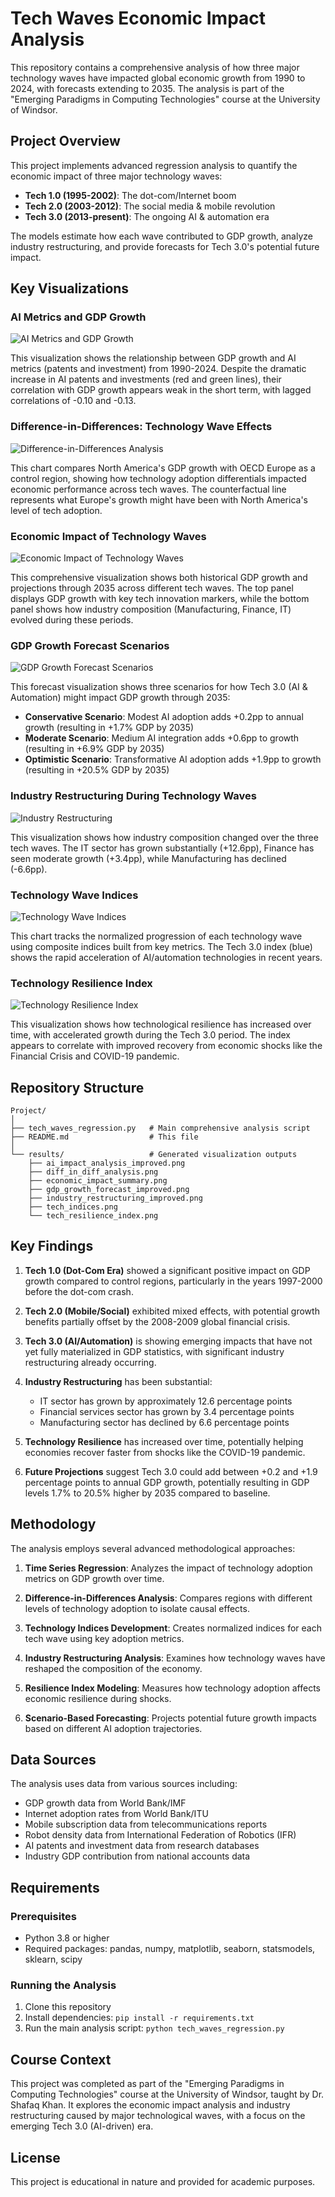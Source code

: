 # Tech Waves Economic Impact Analysis

This repository contains a comprehensive analysis of how three major technology waves have impacted global economic growth from 1990 to 2024, with forecasts extending to 2035. The analysis is part of the "Emerging Paradigms in Computing Technologies" course at the University of Windsor.

## Project Overview

This project implements advanced regression analysis to quantify the economic impact of three major technology waves:

- **Tech 1.0 (1995-2002)**: The dot-com/Internet boom
- **Tech 2.0 (2003-2012)**: The social media & mobile revolution
- **Tech 3.0 (2013-present)**: The ongoing AI & automation era

The models estimate how each wave contributed to GDP growth, analyze industry restructuring, and provide forecasts for Tech 3.0's potential future impact.

## Key Visualizations

### AI Metrics and GDP Growth

![AI Metrics and GDP Growth](results/ai_impact_analysis_improved.png)

This visualization shows the relationship between GDP growth and AI metrics (patents and investment) from 1990-2024. Despite the dramatic increase in AI patents and investments (red and green lines), their correlation with GDP growth appears weak in the short term, with lagged correlations of -0.10 and -0.13.

### Difference-in-Differences: Technology Wave Effects

![Difference-in-Differences Analysis](results/diff_in_diff_analysis.png)

This chart compares North America's GDP growth with OECD Europe as a control region, showing how technology adoption differentials impacted economic performance across tech waves. The counterfactual line represents what Europe's growth might have been with North America's level of tech adoption.

### Economic Impact of Technology Waves

![Economic Impact of Technology Waves](results/economic_impact_summary.png)

This comprehensive visualization shows both historical GDP growth and projections through 2035 across different tech waves. The top panel displays GDP growth with key tech innovation markers, while the bottom panel shows how industry composition (Manufacturing, Finance, IT) evolved during these periods.

### GDP Growth Forecast Scenarios

![GDP Growth Forecast Scenarios](results/gdp_growth_forecast_improved.png)

This forecast visualization shows three scenarios for how Tech 3.0 (AI & Automation) might impact GDP growth through 2035:
- **Conservative Scenario**: Modest AI adoption adds +0.2pp to annual growth (resulting in +1.7% GDP by 2035)
- **Moderate Scenario**: Medium AI integration adds +0.6pp to growth (resulting in +6.9% GDP by 2035)
- **Optimistic Scenario**: Transformative AI adoption adds +1.9pp to growth (resulting in +20.5% GDP by 2035)

### Industry Restructuring During Technology Waves

![Industry Restructuring](results/industry_restructuring_improved.png)

This visualization shows how industry composition changed over the three tech waves. The IT sector has grown substantially (+12.6pp), Finance has seen moderate growth (+3.4pp), while Manufacturing has declined (-6.6pp).

### Technology Wave Indices

![Technology Wave Indices](results/tech_indices.png)

This chart tracks the normalized progression of each technology wave using composite indices built from key metrics. The Tech 3.0 index (blue) shows the rapid acceleration of AI/automation technologies in recent years.

### Technology Resilience Index

![Technology Resilience Index](results/tech_resilience_index.png)

This visualization shows how technological resilience has increased over time, with accelerated growth during the Tech 3.0 period. The index appears to correlate with improved recovery from economic shocks like the Financial Crisis and COVID-19 pandemic.

## Repository Structure

```
Project/
│
├── tech_waves_regression.py   # Main comprehensive analysis script
├── README.md                  # This file
│
└── results/                   # Generated visualization outputs
    ├── ai_impact_analysis_improved.png
    ├── diff_in_diff_analysis.png
    ├── economic_impact_summary.png
    ├── gdp_growth_forecast_improved.png
    ├── industry_restructuring_improved.png
    ├── tech_indices.png
    └── tech_resilience_index.png
```

## Key Findings

1. **Tech 1.0 (Dot-Com Era)** showed a significant positive impact on GDP growth compared to control regions, particularly in the years 1997-2000 before the dot-com crash.

2. **Tech 2.0 (Mobile/Social)** exhibited mixed effects, with potential growth benefits partially offset by the 2008-2009 global financial crisis.

3. **Tech 3.0 (AI/Automation)** is showing emerging impacts that have not yet fully materialized in GDP statistics, with significant industry restructuring already occurring.

4. **Industry Restructuring** has been substantial:
   - IT sector has grown by approximately 12.6 percentage points
   - Financial services sector has grown by 3.4 percentage points
   - Manufacturing sector has declined by 6.6 percentage points

5. **Technology Resilience** has increased over time, potentially helping economies recover faster from shocks like the COVID-19 pandemic.

6. **Future Projections** suggest Tech 3.0 could add between +0.2 and +1.9 percentage points to annual GDP growth, potentially resulting in GDP levels 1.7% to 20.5% higher by 2035 compared to baseline.

## Methodology

The analysis employs several advanced methodological approaches:

1. **Time Series Regression**: Analyzes the impact of technology adoption metrics on GDP growth over time.

2. **Difference-in-Differences Analysis**: Compares regions with different levels of technology adoption to isolate causal effects.

3. **Technology Indices Development**: Creates normalized indices for each tech wave using key adoption metrics.

4. **Industry Restructuring Analysis**: Examines how technology waves have reshaped the composition of the economy.

5. **Resilience Index Modeling**: Measures how technology adoption affects economic resilience during shocks.

6. **Scenario-Based Forecasting**: Projects potential future growth impacts based on different AI adoption trajectories.

## Data Sources

The analysis uses data from various sources including:
- GDP growth data from World Bank/IMF
- Internet adoption rates from World Bank/ITU
- Mobile subscription data from telecommunications reports
- Robot density data from International Federation of Robotics (IFR)
- AI patents and investment data from research databases
- Industry GDP contribution from national accounts data

## Requirements

### Prerequisites

- Python 3.8 or higher
- Required packages: pandas, numpy, matplotlib, seaborn, statsmodels, sklearn, scipy

### Running the Analysis

1. Clone this repository
2. Install dependencies: `pip install -r requirements.txt`
3. Run the main analysis script: `python tech_waves_regression.py`

## Course Context

This project was completed as part of the "Emerging Paradigms in Computing Technologies" course at the University of Windsor, taught by Dr. Shafaq Khan. It explores the economic impact analysis and industry restructuring caused by major technological waves, with a focus on the emerging Tech 3.0 (AI-driven) era.

## License

This project is educational in nature and provided for academic purposes.

